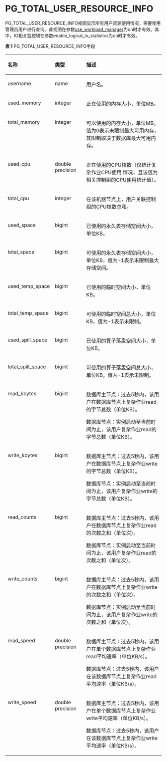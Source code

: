 # PG\_TOTAL\_USER\_RESOURCE\_INFO<a name="ZH-CN_TOPIC_0289900504"></a>

PG\_TOTAL\_USER\_RESOURCE\_INFO视图显示所有用户资源使用情况，需要使用管理员用户进行查询。此视图在参数[use\_workload\_manager](zh-cn_topic_0289900033.md#zh-cn_topic_0283137479_zh-cn_topic_0237124729_zh-cn_topic_0059777791_s9608d330c6a14d2cbd6ae75493437820)为on时才有效。其中，IO相关监控项在参数enable\_logical\_io\_statistics为on时才有效。

**表 1**  PG\_TOTAL\_USER\_RESOURCE\_INFO字段

<a name="zh-cn_topic_0283137005_zh-cn_topic_0237122471_zh-cn_topic_0059778356_t11b74f8fb7cd4bd8b53f72d8a89440c9"></a>
<table><thead align="left"><tr id="zh-cn_topic_0283137005_zh-cn_topic_0237122471_zh-cn_topic_0059778356_r5842d7f7603e497cb22101dfea845472"><th class="cellrowborder" valign="top" width="20.64%" id="mcps1.2.4.1.1"><p id="zh-cn_topic_0283137005_zh-cn_topic_0237122471_zh-cn_topic_0059778356_afad13ad0a32a4f00a617cdc00226c80b"><a name="zh-cn_topic_0283137005_zh-cn_topic_0237122471_zh-cn_topic_0059778356_afad13ad0a32a4f00a617cdc00226c80b"></a><a name="zh-cn_topic_0283137005_zh-cn_topic_0237122471_zh-cn_topic_0059778356_afad13ad0a32a4f00a617cdc00226c80b"></a>名称</p>
</th>
<th class="cellrowborder" valign="top" width="20.810000000000002%" id="mcps1.2.4.1.2"><p id="zh-cn_topic_0283137005_zh-cn_topic_0237122471_zh-cn_topic_0059778356_abf389d4d152b452d832a966b9c967aec"><a name="zh-cn_topic_0283137005_zh-cn_topic_0237122471_zh-cn_topic_0059778356_abf389d4d152b452d832a966b9c967aec"></a><a name="zh-cn_topic_0283137005_zh-cn_topic_0237122471_zh-cn_topic_0059778356_abf389d4d152b452d832a966b9c967aec"></a>类型</p>
</th>
<th class="cellrowborder" valign="top" width="58.550000000000004%" id="mcps1.2.4.1.3"><p id="zh-cn_topic_0283137005_zh-cn_topic_0237122471_zh-cn_topic_0059778356_aad914caab8464d5fb8e871ea9f9db721"><a name="zh-cn_topic_0283137005_zh-cn_topic_0237122471_zh-cn_topic_0059778356_aad914caab8464d5fb8e871ea9f9db721"></a><a name="zh-cn_topic_0283137005_zh-cn_topic_0237122471_zh-cn_topic_0059778356_aad914caab8464d5fb8e871ea9f9db721"></a>描述</p>
</th>
</tr>
</thead>
<tbody><tr id="zh-cn_topic_0283137005_zh-cn_topic_0237122471_zh-cn_topic_0059778356_r3fa5c62a2b324f449e54f1c1a7df2de8"><td class="cellrowborder" valign="top" width="20.64%" headers="mcps1.2.4.1.1 "><p id="zh-cn_topic_0283137005_zh-cn_topic_0237122471_p10103102071217"><a name="zh-cn_topic_0283137005_zh-cn_topic_0237122471_p10103102071217"></a><a name="zh-cn_topic_0283137005_zh-cn_topic_0237122471_p10103102071217"></a>username</p>
</td>
<td class="cellrowborder" valign="top" width="20.810000000000002%" headers="mcps1.2.4.1.2 "><p id="zh-cn_topic_0283137005_zh-cn_topic_0237122471_p04241417123"><a name="zh-cn_topic_0283137005_zh-cn_topic_0237122471_p04241417123"></a><a name="zh-cn_topic_0283137005_zh-cn_topic_0237122471_p04241417123"></a>name</p>
</td>
<td class="cellrowborder" valign="top" width="58.550000000000004%" headers="mcps1.2.4.1.3 "><p id="zh-cn_topic_0283137005_zh-cn_topic_0237122471_p639181441214"><a name="zh-cn_topic_0283137005_zh-cn_topic_0237122471_p639181441214"></a><a name="zh-cn_topic_0283137005_zh-cn_topic_0237122471_p639181441214"></a>用户名。</p>
</td>
</tr>
<tr id="zh-cn_topic_0283137005_zh-cn_topic_0237122471_zh-cn_topic_0059778356_rf38881ac52a945d6944ba0502b0e83c4"><td class="cellrowborder" valign="top" width="20.64%" headers="mcps1.2.4.1.1 "><p id="zh-cn_topic_0283137005_zh-cn_topic_0237122471_p1110652110121"><a name="zh-cn_topic_0283137005_zh-cn_topic_0237122471_p1110652110121"></a><a name="zh-cn_topic_0283137005_zh-cn_topic_0237122471_p1110652110121"></a>used_memory</p>
</td>
<td class="cellrowborder" valign="top" width="20.810000000000002%" headers="mcps1.2.4.1.2 "><p id="zh-cn_topic_0283137005_zh-cn_topic_0237122471_p193412140122"><a name="zh-cn_topic_0283137005_zh-cn_topic_0237122471_p193412140122"></a><a name="zh-cn_topic_0283137005_zh-cn_topic_0237122471_p193412140122"></a>integer</p>
</td>
<td class="cellrowborder" valign="top" width="58.550000000000004%" headers="mcps1.2.4.1.3 "><p id="zh-cn_topic_0283137005_zh-cn_topic_0237122471_p1230151411213"><a name="zh-cn_topic_0283137005_zh-cn_topic_0237122471_p1230151411213"></a><a name="zh-cn_topic_0283137005_zh-cn_topic_0237122471_p1230151411213"></a>正在使用的内存大小，单位MB。</p>
</td>
</tr>
<tr id="zh-cn_topic_0283137005_zh-cn_topic_0237122471_zh-cn_topic_0059778356_rdeb045b57c5440c6876aa5e1fddf3793"><td class="cellrowborder" valign="top" width="20.64%" headers="mcps1.2.4.1.1 "><p id="zh-cn_topic_0283137005_zh-cn_topic_0237122471_p1275719218122"><a name="zh-cn_topic_0283137005_zh-cn_topic_0237122471_p1275719218122"></a><a name="zh-cn_topic_0283137005_zh-cn_topic_0237122471_p1275719218122"></a>total_memory</p>
</td>
<td class="cellrowborder" valign="top" width="20.810000000000002%" headers="mcps1.2.4.1.2 "><p id="zh-cn_topic_0283137005_zh-cn_topic_0237122471_p226191461218"><a name="zh-cn_topic_0283137005_zh-cn_topic_0237122471_p226191461218"></a><a name="zh-cn_topic_0283137005_zh-cn_topic_0237122471_p226191461218"></a>integer</p>
</td>
<td class="cellrowborder" valign="top" width="58.550000000000004%" headers="mcps1.2.4.1.3 "><p id="zh-cn_topic_0283137005_zh-cn_topic_0237122471_p62251431218"><a name="zh-cn_topic_0283137005_zh-cn_topic_0237122471_p62251431218"></a><a name="zh-cn_topic_0283137005_zh-cn_topic_0237122471_p62251431218"></a>可以使用的内存大小，单位MB。值为0表示未限制最大可用内存，其限制取决于数据库最大可用内存。</p>
</td>
</tr>
<tr id="zh-cn_topic_0283137005_zh-cn_topic_0237122471_row0970538191711"><td class="cellrowborder" valign="top" width="20.64%" headers="mcps1.2.4.1.1 "><p id="zh-cn_topic_0283137005_zh-cn_topic_0237122471_p9971538191717"><a name="zh-cn_topic_0283137005_zh-cn_topic_0237122471_p9971538191717"></a><a name="zh-cn_topic_0283137005_zh-cn_topic_0237122471_p9971538191717"></a>used_cpu</p>
</td>
<td class="cellrowborder" valign="top" width="20.810000000000002%" headers="mcps1.2.4.1.2 "><p id="zh-cn_topic_0283137005_zh-cn_topic_0237122471_p797217389175"><a name="zh-cn_topic_0283137005_zh-cn_topic_0237122471_p797217389175"></a><a name="zh-cn_topic_0283137005_zh-cn_topic_0237122471_p797217389175"></a>double precision</p>
</td>
<td class="cellrowborder" valign="top" width="58.550000000000004%" headers="mcps1.2.4.1.3 "><p id="zh-cn_topic_0283137005_zh-cn_topic_0237122471_p397263812176"><a name="zh-cn_topic_0283137005_zh-cn_topic_0237122471_p397263812176"></a><a name="zh-cn_topic_0283137005_zh-cn_topic_0237122471_p397263812176"></a>正在使用的CPU核数（仅统计复杂作业CPU使用 情况，且该值为相关控制组的CPU使用统计值）。</p>
</td>
</tr>
<tr id="zh-cn_topic_0283137005_zh-cn_topic_0237122471_row64614276180"><td class="cellrowborder" valign="top" width="20.64%" headers="mcps1.2.4.1.1 "><p id="zh-cn_topic_0283137005_zh-cn_topic_0237122471_p12894125171811"><a name="zh-cn_topic_0283137005_zh-cn_topic_0237122471_p12894125171811"></a><a name="zh-cn_topic_0283137005_zh-cn_topic_0237122471_p12894125171811"></a>total_cpu</p>
</td>
<td class="cellrowborder" valign="top" width="20.810000000000002%" headers="mcps1.2.4.1.2 "><p id="zh-cn_topic_0283137005_zh-cn_topic_0237122471_p10894225181817"><a name="zh-cn_topic_0283137005_zh-cn_topic_0237122471_p10894225181817"></a><a name="zh-cn_topic_0283137005_zh-cn_topic_0237122471_p10894225181817"></a>integer</p>
</td>
<td class="cellrowborder" valign="top" width="58.550000000000004%" headers="mcps1.2.4.1.3 "><p id="zh-cn_topic_0283137005_zh-cn_topic_0237122471_p188951125151817"><a name="zh-cn_topic_0283137005_zh-cn_topic_0237122471_p188951125151817"></a><a name="zh-cn_topic_0283137005_zh-cn_topic_0237122471_p188951125151817"></a>在该机器节点上，用户关联控制组的CPU核数总和。</p>
</td>
</tr>
<tr id="zh-cn_topic_0283137005_zh-cn_topic_0237122471_row10451327201810"><td class="cellrowborder" valign="top" width="20.64%" headers="mcps1.2.4.1.1 "><p id="zh-cn_topic_0283137005_zh-cn_topic_0237122471_p1689592518180"><a name="zh-cn_topic_0283137005_zh-cn_topic_0237122471_p1689592518180"></a><a name="zh-cn_topic_0283137005_zh-cn_topic_0237122471_p1689592518180"></a>used_space</p>
</td>
<td class="cellrowborder" valign="top" width="20.810000000000002%" headers="mcps1.2.4.1.2 "><p id="zh-cn_topic_0283137005_zh-cn_topic_0237122471_p12895425161810"><a name="zh-cn_topic_0283137005_zh-cn_topic_0237122471_p12895425161810"></a><a name="zh-cn_topic_0283137005_zh-cn_topic_0237122471_p12895425161810"></a>bigint</p>
</td>
<td class="cellrowborder" valign="top" width="58.550000000000004%" headers="mcps1.2.4.1.3 "><p id="zh-cn_topic_0283137005_zh-cn_topic_0237122471_p489502517187"><a name="zh-cn_topic_0283137005_zh-cn_topic_0237122471_p489502517187"></a><a name="zh-cn_topic_0283137005_zh-cn_topic_0237122471_p489502517187"></a>已使用的永久表存储空间大小，单位KB。</p>
</td>
</tr>
<tr id="zh-cn_topic_0283137005_zh-cn_topic_0237122471_row134412731818"><td class="cellrowborder" valign="top" width="20.64%" headers="mcps1.2.4.1.1 "><p id="zh-cn_topic_0283137005_zh-cn_topic_0237122471_p1089592520188"><a name="zh-cn_topic_0283137005_zh-cn_topic_0237122471_p1089592520188"></a><a name="zh-cn_topic_0283137005_zh-cn_topic_0237122471_p1089592520188"></a>total_space</p>
</td>
<td class="cellrowborder" valign="top" width="20.810000000000002%" headers="mcps1.2.4.1.2 "><p id="zh-cn_topic_0283137005_zh-cn_topic_0237122471_p14895192581819"><a name="zh-cn_topic_0283137005_zh-cn_topic_0237122471_p14895192581819"></a><a name="zh-cn_topic_0283137005_zh-cn_topic_0237122471_p14895192581819"></a>bigint</p>
</td>
<td class="cellrowborder" valign="top" width="58.550000000000004%" headers="mcps1.2.4.1.3 "><p id="zh-cn_topic_0283137005_zh-cn_topic_0237122471_p13895112513181"><a name="zh-cn_topic_0283137005_zh-cn_topic_0237122471_p13895112513181"></a><a name="zh-cn_topic_0283137005_zh-cn_topic_0237122471_p13895112513181"></a>可使用的永久表存储空间大小，单位KB，值为-1表示未限制最大存储空间。</p>
</td>
</tr>
<tr id="zh-cn_topic_0283137005_zh-cn_topic_0237122471_row74482015185315"><td class="cellrowborder" valign="top" width="20.64%" headers="mcps1.2.4.1.1 "><p id="zh-cn_topic_0283137005_zh-cn_topic_0237122471_p1544861535316"><a name="zh-cn_topic_0283137005_zh-cn_topic_0237122471_p1544861535316"></a><a name="zh-cn_topic_0283137005_zh-cn_topic_0237122471_p1544861535316"></a>used_temp_space</p>
</td>
<td class="cellrowborder" valign="top" width="20.810000000000002%" headers="mcps1.2.4.1.2 "><p id="zh-cn_topic_0283137005_zh-cn_topic_0237122471_p944971545310"><a name="zh-cn_topic_0283137005_zh-cn_topic_0237122471_p944971545310"></a><a name="zh-cn_topic_0283137005_zh-cn_topic_0237122471_p944971545310"></a>bigint</p>
</td>
<td class="cellrowborder" valign="top" width="58.550000000000004%" headers="mcps1.2.4.1.3 "><p id="zh-cn_topic_0283137005_zh-cn_topic_0237122471_p1344917158536"><a name="zh-cn_topic_0283137005_zh-cn_topic_0237122471_p1344917158536"></a><a name="zh-cn_topic_0283137005_zh-cn_topic_0237122471_p1344917158536"></a>已使用的临时空间大小，单位KB。</p>
</td>
</tr>
<tr id="zh-cn_topic_0283137005_zh-cn_topic_0237122471_row11962131865313"><td class="cellrowborder" valign="top" width="20.64%" headers="mcps1.2.4.1.1 "><p id="zh-cn_topic_0283137005_zh-cn_topic_0237122471_p3962818115320"><a name="zh-cn_topic_0283137005_zh-cn_topic_0237122471_p3962818115320"></a><a name="zh-cn_topic_0283137005_zh-cn_topic_0237122471_p3962818115320"></a>total_temp_space</p>
</td>
<td class="cellrowborder" valign="top" width="20.810000000000002%" headers="mcps1.2.4.1.2 "><p id="zh-cn_topic_0283137005_zh-cn_topic_0237122471_p5962171813531"><a name="zh-cn_topic_0283137005_zh-cn_topic_0237122471_p5962171813531"></a><a name="zh-cn_topic_0283137005_zh-cn_topic_0237122471_p5962171813531"></a>bigint</p>
</td>
<td class="cellrowborder" valign="top" width="58.550000000000004%" headers="mcps1.2.4.1.3 "><p id="zh-cn_topic_0283137005_zh-cn_topic_0237122471_p89621118165313"><a name="zh-cn_topic_0283137005_zh-cn_topic_0237122471_p89621118165313"></a><a name="zh-cn_topic_0283137005_zh-cn_topic_0237122471_p89621118165313"></a>可使用的临时空间总大小，单位KB，值为-1表示未限制。</p>
</td>
</tr>
<tr id="zh-cn_topic_0283137005_zh-cn_topic_0237122471_row448172235313"><td class="cellrowborder" valign="top" width="20.64%" headers="mcps1.2.4.1.1 "><p id="zh-cn_topic_0283137005_zh-cn_topic_0237122471_p1348172225317"><a name="zh-cn_topic_0283137005_zh-cn_topic_0237122471_p1348172225317"></a><a name="zh-cn_topic_0283137005_zh-cn_topic_0237122471_p1348172225317"></a>used_spill_space</p>
</td>
<td class="cellrowborder" valign="top" width="20.810000000000002%" headers="mcps1.2.4.1.2 "><p id="zh-cn_topic_0283137005_zh-cn_topic_0237122471_p154819220535"><a name="zh-cn_topic_0283137005_zh-cn_topic_0237122471_p154819220535"></a><a name="zh-cn_topic_0283137005_zh-cn_topic_0237122471_p154819220535"></a>bigint</p>
</td>
<td class="cellrowborder" valign="top" width="58.550000000000004%" headers="mcps1.2.4.1.3 "><p id="zh-cn_topic_0283137005_zh-cn_topic_0237122471_p1648113224531"><a name="zh-cn_topic_0283137005_zh-cn_topic_0237122471_p1648113224531"></a><a name="zh-cn_topic_0283137005_zh-cn_topic_0237122471_p1648113224531"></a>已使用的算子落盘空间大小，单位KB。</p>
</td>
</tr>
<tr id="zh-cn_topic_0283137005_zh-cn_topic_0237122471_row1715825165318"><td class="cellrowborder" valign="top" width="20.64%" headers="mcps1.2.4.1.1 "><p id="zh-cn_topic_0283137005_zh-cn_topic_0237122471_p271552585314"><a name="zh-cn_topic_0283137005_zh-cn_topic_0237122471_p271552585314"></a><a name="zh-cn_topic_0283137005_zh-cn_topic_0237122471_p271552585314"></a>total_spill_space</p>
</td>
<td class="cellrowborder" valign="top" width="20.810000000000002%" headers="mcps1.2.4.1.2 "><p id="zh-cn_topic_0283137005_zh-cn_topic_0237122471_p10715162525319"><a name="zh-cn_topic_0283137005_zh-cn_topic_0237122471_p10715162525319"></a><a name="zh-cn_topic_0283137005_zh-cn_topic_0237122471_p10715162525319"></a>bigint</p>
</td>
<td class="cellrowborder" valign="top" width="58.550000000000004%" headers="mcps1.2.4.1.3 "><p id="zh-cn_topic_0283137005_zh-cn_topic_0237122471_p197151425115316"><a name="zh-cn_topic_0283137005_zh-cn_topic_0237122471_p197151425115316"></a><a name="zh-cn_topic_0283137005_zh-cn_topic_0237122471_p197151425115316"></a>可使用的算子落盘空间总大小，单位KB，值为-1表示未限制。</p>
</td>
</tr>
<tr id="zh-cn_topic_0283137005_zh-cn_topic_0237122471_row663824192211"><td class="cellrowborder" valign="top" width="20.64%" headers="mcps1.2.4.1.1 "><p id="zh-cn_topic_0283137005_zh-cn_topic_0237122471_p663834113223"><a name="zh-cn_topic_0283137005_zh-cn_topic_0237122471_p663834113223"></a><a name="zh-cn_topic_0283137005_zh-cn_topic_0237122471_p663834113223"></a>read_kbytes</p>
</td>
<td class="cellrowborder" valign="top" width="20.810000000000002%" headers="mcps1.2.4.1.2 "><p id="zh-cn_topic_0283137005_zh-cn_topic_0237122471_p863819418229"><a name="zh-cn_topic_0283137005_zh-cn_topic_0237122471_p863819418229"></a><a name="zh-cn_topic_0283137005_zh-cn_topic_0237122471_p863819418229"></a>bigint</p>
</td>
<td class="cellrowborder" valign="top" width="58.550000000000004%" headers="mcps1.2.4.1.3 "><p id="zh-cn_topic_0283137005_zh-cn_topic_0237122471_p46381241142211"><a name="zh-cn_topic_0283137005_zh-cn_topic_0237122471_p46381241142211"></a><a name="zh-cn_topic_0283137005_zh-cn_topic_0237122471_p46381241142211"></a><span id="zh-cn_topic_0283137005_zh-cn_topic_0237122471_text113271146162214"><a name="zh-cn_topic_0283137005_zh-cn_topic_0237122471_text113271146162214"></a><a name="zh-cn_topic_0283137005_zh-cn_topic_0237122471_text113271146162214"></a>数据库主节点</span>：过去5秒内，该用户在数据库节点上复杂作业read的字节总数（单位KB）。</p>
<p id="zh-cn_topic_0283137005_zh-cn_topic_0237122471_p118134716239"><a name="zh-cn_topic_0283137005_zh-cn_topic_0237122471_p118134716239"></a><a name="zh-cn_topic_0283137005_zh-cn_topic_0237122471_p118134716239"></a>数据库节点：实例启动至当前时间为止，该用户复杂作业read的字节总数（单位KB）。</p>
</td>
</tr>
<tr id="zh-cn_topic_0283137005_zh-cn_topic_0237122471_row758511216274"><td class="cellrowborder" valign="top" width="20.64%" headers="mcps1.2.4.1.1 "><p id="zh-cn_topic_0283137005_zh-cn_topic_0237122471_p1158617212276"><a name="zh-cn_topic_0283137005_zh-cn_topic_0237122471_p1158617212276"></a><a name="zh-cn_topic_0283137005_zh-cn_topic_0237122471_p1158617212276"></a>write_kbytes</p>
</td>
<td class="cellrowborder" valign="top" width="20.810000000000002%" headers="mcps1.2.4.1.2 "><p id="zh-cn_topic_0283137005_zh-cn_topic_0237122471_p115861421192712"><a name="zh-cn_topic_0283137005_zh-cn_topic_0237122471_p115861421192712"></a><a name="zh-cn_topic_0283137005_zh-cn_topic_0237122471_p115861421192712"></a>bigint</p>
</td>
<td class="cellrowborder" valign="top" width="58.550000000000004%" headers="mcps1.2.4.1.3 "><p id="zh-cn_topic_0283137005_zh-cn_topic_0237122471_p25861121172715"><a name="zh-cn_topic_0283137005_zh-cn_topic_0237122471_p25861121172715"></a><a name="zh-cn_topic_0283137005_zh-cn_topic_0237122471_p25861121172715"></a><span id="zh-cn_topic_0283137005_zh-cn_topic_0237122471_text1226234812219"><a name="zh-cn_topic_0283137005_zh-cn_topic_0237122471_text1226234812219"></a><a name="zh-cn_topic_0283137005_zh-cn_topic_0237122471_text1226234812219"></a>数据库主节点</span>：过去5秒内，该用户在数据库节点上复杂作业write的字节总数（单位KB）。</p>
<p id="zh-cn_topic_0283137005_zh-cn_topic_0237122471_p1917191716289"><a name="zh-cn_topic_0283137005_zh-cn_topic_0237122471_p1917191716289"></a><a name="zh-cn_topic_0283137005_zh-cn_topic_0237122471_p1917191716289"></a>数据库节点：实例启动至当前时间为止，该用户复杂作业write的字节总数（单位KB）。</p>
</td>
</tr>
<tr id="zh-cn_topic_0283137005_zh-cn_topic_0237122471_row1020031172910"><td class="cellrowborder" valign="top" width="20.64%" headers="mcps1.2.4.1.1 "><p id="zh-cn_topic_0283137005_zh-cn_topic_0237122471_p42019182917"><a name="zh-cn_topic_0283137005_zh-cn_topic_0237122471_p42019182917"></a><a name="zh-cn_topic_0283137005_zh-cn_topic_0237122471_p42019182917"></a>read_counts</p>
</td>
<td class="cellrowborder" valign="top" width="20.810000000000002%" headers="mcps1.2.4.1.2 "><p id="zh-cn_topic_0283137005_zh-cn_topic_0237122471_p6201181172920"><a name="zh-cn_topic_0283137005_zh-cn_topic_0237122471_p6201181172920"></a><a name="zh-cn_topic_0283137005_zh-cn_topic_0237122471_p6201181172920"></a>bigint</p>
</td>
<td class="cellrowborder" valign="top" width="58.550000000000004%" headers="mcps1.2.4.1.3 "><p id="zh-cn_topic_0283137005_zh-cn_topic_0237122471_p19710105172920"><a name="zh-cn_topic_0283137005_zh-cn_topic_0237122471_p19710105172920"></a><a name="zh-cn_topic_0283137005_zh-cn_topic_0237122471_p19710105172920"></a><span id="zh-cn_topic_0283137005_zh-cn_topic_0237122471_text15541134911222"><a name="zh-cn_topic_0283137005_zh-cn_topic_0237122471_text15541134911222"></a><a name="zh-cn_topic_0283137005_zh-cn_topic_0237122471_text15541134911222"></a>数据库主节点</span>：过去5秒内，该用户在数据库节点上复杂作业read的次数之和（单位次）。</p>
<p id="zh-cn_topic_0283137005_zh-cn_topic_0237122471_p1720114116299"><a name="zh-cn_topic_0283137005_zh-cn_topic_0237122471_p1720114116299"></a><a name="zh-cn_topic_0283137005_zh-cn_topic_0237122471_p1720114116299"></a>数据库节点：实例启动至当前时间为止，该用户复杂作业read的次数之和（单位次）。</p>
</td>
</tr>
<tr id="zh-cn_topic_0283137005_zh-cn_topic_0237122471_row14601458142920"><td class="cellrowborder" valign="top" width="20.64%" headers="mcps1.2.4.1.1 "><p id="zh-cn_topic_0283137005_zh-cn_topic_0237122471_p16460125819296"><a name="zh-cn_topic_0283137005_zh-cn_topic_0237122471_p16460125819296"></a><a name="zh-cn_topic_0283137005_zh-cn_topic_0237122471_p16460125819296"></a>write_counts</p>
</td>
<td class="cellrowborder" valign="top" width="20.810000000000002%" headers="mcps1.2.4.1.2 "><p id="zh-cn_topic_0283137005_zh-cn_topic_0237122471_p1046085882917"><a name="zh-cn_topic_0283137005_zh-cn_topic_0237122471_p1046085882917"></a><a name="zh-cn_topic_0283137005_zh-cn_topic_0237122471_p1046085882917"></a>bigint</p>
</td>
<td class="cellrowborder" valign="top" width="58.550000000000004%" headers="mcps1.2.4.1.3 "><p id="zh-cn_topic_0283137005_zh-cn_topic_0237122471_p193961020133012"><a name="zh-cn_topic_0283137005_zh-cn_topic_0237122471_p193961020133012"></a><a name="zh-cn_topic_0283137005_zh-cn_topic_0237122471_p193961020133012"></a><span id="zh-cn_topic_0283137005_zh-cn_topic_0237122471_text48946503228"><a name="zh-cn_topic_0283137005_zh-cn_topic_0237122471_text48946503228"></a><a name="zh-cn_topic_0283137005_zh-cn_topic_0237122471_text48946503228"></a>数据库主节点</span>：过去5秒内，该用户在数据库节点上复杂作业write的次数之和（单位次）。</p>
<p id="zh-cn_topic_0283137005_zh-cn_topic_0237122471_p11460158142912"><a name="zh-cn_topic_0283137005_zh-cn_topic_0237122471_p11460158142912"></a><a name="zh-cn_topic_0283137005_zh-cn_topic_0237122471_p11460158142912"></a>数据库节点：实例启动至当前时间为止，该用户复杂作业write的次数之和（单位次）。</p>
</td>
</tr>
<tr id="zh-cn_topic_0283137005_zh-cn_topic_0237122471_row1222144193118"><td class="cellrowborder" valign="top" width="20.64%" headers="mcps1.2.4.1.1 "><p id="zh-cn_topic_0283137005_zh-cn_topic_0237122471_p1722844173115"><a name="zh-cn_topic_0283137005_zh-cn_topic_0237122471_p1722844173115"></a><a name="zh-cn_topic_0283137005_zh-cn_topic_0237122471_p1722844173115"></a>read_speed</p>
</td>
<td class="cellrowborder" valign="top" width="20.810000000000002%" headers="mcps1.2.4.1.2 "><p id="zh-cn_topic_0283137005_zh-cn_topic_0237122471_p322844153110"><a name="zh-cn_topic_0283137005_zh-cn_topic_0237122471_p322844153110"></a><a name="zh-cn_topic_0283137005_zh-cn_topic_0237122471_p322844153110"></a>double precision</p>
</td>
<td class="cellrowborder" valign="top" width="58.550000000000004%" headers="mcps1.2.4.1.3 "><p id="zh-cn_topic_0283137005_zh-cn_topic_0237122471_p922184415311"><a name="zh-cn_topic_0283137005_zh-cn_topic_0237122471_p922184415311"></a><a name="zh-cn_topic_0283137005_zh-cn_topic_0237122471_p922184415311"></a><span id="zh-cn_topic_0283137005_zh-cn_topic_0237122471_text61671852172213"><a name="zh-cn_topic_0283137005_zh-cn_topic_0237122471_text61671852172213"></a><a name="zh-cn_topic_0283137005_zh-cn_topic_0237122471_text61671852172213"></a>数据库主节点</span>：过去5秒内，该用户在单个数据库节点上复杂作业read平均速率（单位KB/s）。</p>
<p id="zh-cn_topic_0283137005_zh-cn_topic_0237122471_p42022014332"><a name="zh-cn_topic_0283137005_zh-cn_topic_0237122471_p42022014332"></a><a name="zh-cn_topic_0283137005_zh-cn_topic_0237122471_p42022014332"></a>数据库节点：过去5秒内，该用户在该数据库节点上复杂作业read平均速率（单位KB/s）。</p>
</td>
</tr>
<tr id="zh-cn_topic_0283137005_zh-cn_topic_0237122471_row78702338"><td class="cellrowborder" valign="top" width="20.64%" headers="mcps1.2.4.1.1 "><p id="zh-cn_topic_0283137005_zh-cn_topic_0237122471_p4910083314"><a name="zh-cn_topic_0283137005_zh-cn_topic_0237122471_p4910083314"></a><a name="zh-cn_topic_0283137005_zh-cn_topic_0237122471_p4910083314"></a>write_speed</p>
</td>
<td class="cellrowborder" valign="top" width="20.810000000000002%" headers="mcps1.2.4.1.2 "><p id="zh-cn_topic_0283137005_zh-cn_topic_0237122471_p995073313"><a name="zh-cn_topic_0283137005_zh-cn_topic_0237122471_p995073313"></a><a name="zh-cn_topic_0283137005_zh-cn_topic_0237122471_p995073313"></a>double precision</p>
</td>
<td class="cellrowborder" valign="top" width="58.550000000000004%" headers="mcps1.2.4.1.3 "><p id="zh-cn_topic_0283137005_zh-cn_topic_0237122471_p2091702339"><a name="zh-cn_topic_0283137005_zh-cn_topic_0237122471_p2091702339"></a><a name="zh-cn_topic_0283137005_zh-cn_topic_0237122471_p2091702339"></a><span id="zh-cn_topic_0283137005_zh-cn_topic_0237122471_text9531205312229"><a name="zh-cn_topic_0283137005_zh-cn_topic_0237122471_text9531205312229"></a><a name="zh-cn_topic_0283137005_zh-cn_topic_0237122471_text9531205312229"></a>数据库主节点</span>：过去5秒内，该用户在单个数据库节点上复杂作业write平均速率（单位KB/s）。</p>
<p id="zh-cn_topic_0283137005_zh-cn_topic_0237122471_p7807924163514"><a name="zh-cn_topic_0283137005_zh-cn_topic_0237122471_p7807924163514"></a><a name="zh-cn_topic_0283137005_zh-cn_topic_0237122471_p7807924163514"></a>数据库节点：过去5秒内，该用户在该数据库节点上复杂作业write平均速率（单位KB/s）。</p>
</td>
</tr>
</tbody>
</table>

